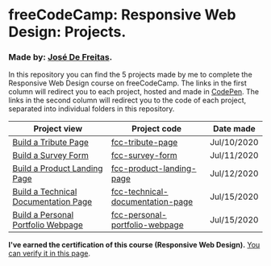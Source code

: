 # freeCodeCamp: Responsive Web Design: Projects.
### Made by: [José De Freitas](https://github.com/JoseDeFreitas/).

In this repository you can find the 5 projects made by me to complete the Responsive Web Design course on freeCodeCamp. The links in the first column will redirect you to each project, hosted and made in [CodePen](https://codepen.io/). The links in the second column will redirect you to the code of each project, separated into individual folders in this repository.

Project view | Project code | Date made
-------- | -------- | ---------
[Build a Tribute Page](https://codepen.io/josedefreitas/full/ZEQopOo) | [fcc-tribute-page](/fcc-tribute-page) | Jul/10/2020
[Build a Survey Form](https://codepen.io/josedefreitas/full/yLeEPzY) | [fcc-survey-form](/fcc-survey-form) | Jul/11/2020
[Build a Product Landing Page](https://codepen.io/josedefreitas/full/MWKBaVK) | [fcc-product-landing-page](/fcc-product-landing-page) | Jul/12/2020
[Build a Technical Documentation Page](https://codepen.io/josedefreitas/full/VweBEbL) | [fcc-technical-documentation-page](/fcc-technical-documentation-page) | Jul/15/2020
[Build a Personal Portfolio Webpage](https://codepen.io/josedefreitas/full/MWKqMzg) | [fcc-personal-portfolio-webpage](/fcc-personal-portfolio-webpage) | Jul/15/2020

**I've earned the certification of this course (Responsive Web Design).** [You can verify it in this page](https://www.freecodecamp.org/certification/josedefreitas/responsive-web-design).
